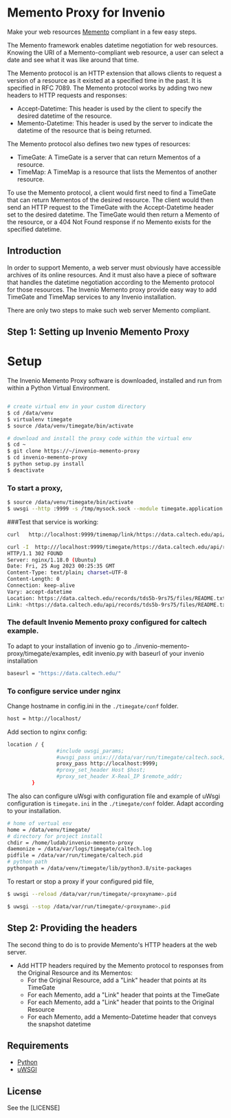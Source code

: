 # Memento Proxy for Invenio
Make your web resources [Memento](http://www.mementoweb.org) compliant in a few easy steps.

The Memento framework enables datetime negotiation for web resources. Knowing the URI of a Memento-compliant web resource, a user can select a date and see what it was like around that time.

The Memento protocol is an HTTP extension that allows clients to request a version of a resource as it existed at a specified time in the past. It is specified in RFC 7089.
The Memento protocol works by adding two new headers to HTTP requests and responses:

*  Accept-Datetime: This header is used by the client to specify the desired datetime of the resource.
*  Memento-Datetime: This header is used by the server to indicate the datetime of the resource that is being returned.

The Memento protocol also defines two new types of resources:

*  TimeGate: A TimeGate is a server that can return Mementos of a resource.
*  TimeMap: A TimeMap is a resource that lists the Mementos of another resource.

To use the Memento protocol, a client would first need to find a TimeGate that can return Mementos of the desired resource. 
The client would then send an HTTP request to the TimeGate with the Accept-Datetime header set to the desired datetime. 
The TimeGate would then return a Memento of the resource, or a 404 Not Found response if no Memento exists for the specified datetime.

## Introduction

In order to support Memento, a web server must obviously have accessible archives of its online resources.
And it must also have a piece of software that handles the datetime negotiation according to the Memento protocol for those resources.
The Invenio Memento proxy provide easy way to add TimeGate and TimeMap services to any Invenio installation.


There are only two steps to make such web server Memento compliant.

## Step 1: Setting up Invenio Memento Proxy

# Setup

The Invenio Memento Proxy software is downloaded, installed and run from within a Python Virtual Environment.
```bash

# create virtual env in your custom directory
$ cd /data/venv
$ virtualenv timegate
$ source /data/venv/timegate/bin/activate

# download and install the proxy code within the virtual env
$ cd ~
$ git clone https://~/invenio-memento-proxy
$ cd invenio-memento-proxy
$ python setup.py install
$ deactivate
```

### To start a proxy,

```bash
$ source /data/venv/timegate/bin/activate
$ uwsgi --http :9999 -s /tmp/mysock.sock --module timegate.application --callable application --virtualenv /home/ludab/timegate/
```

###Test that service is working:
```bash
curl   http://localhost:9999/timemap/link/https://data.caltech.edu/api/records/tds5b-9rs75/files/README.txt 

curl -I  http:///localhost:9999/timegate/https://data.caltech.edu/api/records/tds5b-9rs75/files/README.txt
HTTP/1.1 302 FOUND
Server: nginx/1.18.0 (Ubuntu)
Date: Fri, 25 Aug 2023 00:25:35 GMT
Content-Type: text/plain; charset=UTF-8
Content-Length: 0
Connection: keep-alive
Vary: accept-datetime
Location: https://data.caltech.edu/records/tds5b-9rs75/files/README.txt
Link: <https://data.caltech.edu/api/records/tds5b-9rs75/files/README.txt>; rel=original, <http://160.1.118.115/timemap/link/https://data.caltech.edu/api/records/tds5b-9rs75/files/README.txt>; rel=timemap; type=application/link-format, <http://160.1.118.115/timemap/json/https://data.caltech.edu/api/records/tds5b-9rs75/files/README.txt>; rel=timemap; type=application/json, <https://data.caltech.edu/records/tds5b-9rs75/files/README.txt>; rel="first last memento"; datetime="Mon, 03 Jul 2023 19:57:38 GMT"
```
### The default Invenio Memento proxy configured for caltech example.
To adapt to your installation of invenio 
go to ./invenio-memento-proxy/timegate/examples, edit invenio.py 
with baseurl of  your invenio installation

```bash
baseurl = "https://data.caltech.edu/"
```
### To configure service under nginx

Change  hostname in config.ini in the `./timegate/conf` folder.
```bash
host = http://localhost/
```
Add section to nginx config:
```bash
location / {
                #include uwsgi_params;
                #uwsgi_pass unix:///data/var/run/timegate/caltech.sock;
                proxy_pass http://localhost:9999;
		        #proxy_set_header Host $host;
		        #proxy_set_header X-Real_IP $remote_addr;
        }
```        

The also can configure  uWsgi with configuration file  and example of  uWsgi configuration  is `timegate.ini` in the `./timegate/conf` folder.
Adapt  according  to your installation.

```bash
# home of vertual env
home = /data/venv/timegate/
# directory for project install
chdir = /home/ludab/invenio-memento-proxy
daemonize = /data/var/logs/timegate/caltech.log                                                                                                                                                                                        
pidfile = /data/var/run/timegate/caltech.pid
# python path
pythonpath = /data/venv/timegate/lib/python3.8/site-packages
```

To restart or stop a proxy if your configured pid file,
```bash
$ uwsgi --reload /data/var/run/timegate/<proxyname>.pid

$ uwsgi --stop /data/var/run/timegate/<proxyname>.pid
```
## Step 2: Providing the headers
The second thing to do is to provide Memento's HTTP headers at the web server.
* Add HTTP headers required by the Memento protocol to responses from the Original Resource and its Mementos:
  - For the Original Resource, add a "Link" header that points at its TimeGate
  - For each Memento, add a "Link" header that points at the TimeGate
  - For each Memento, add a "Link" header that points to the Original Resource
  - For each Memento, add a Memento-Datetime header that conveys the snapshot datetime


## Requirements
* [Python](https://www.python.org)
* [uWSGI](http://uwsgi-docs.readthedocs.org/en/latest/)



## License
See the [LICENSE]
